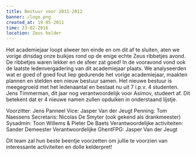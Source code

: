```yaml
---
title: Bestuur voor 2011-2012
banner: /logo.png
created_at: 19-05-2011
time: 23-02-2016
location: Zeus kelder
---
```


Het academiejaar loopt alweer ten einde en om dit af te sluiten, aten we vorige dinsdag onze buikjes rond op de enige echte Zeus ribbetjes avond. De ribbetjes waren lekker en de sfeer zat goed! In de vooravond vond ook de laatste ledenvergadering van dit academiejaar plaats. We analyseerden wat er goed of goed fout liep gedurende het vorige academiejaar, maakten plannen en stelden een nieuw bestuur samen. Het nieuwe bestuur is meegegroeid met het ledenaantal en bestaat nu uit 7 i.p.v. 4 studenten. Jens Timmerman, dit jaar nog verantwoordelijk voor Asimov, studeert af. Dit betekent dat er 4 nieuwe namen zullen opduiken in onderstaand lijstje.
 
Voorzitter: Jens Panneel
Vice: Jasper Van der Jeugt
Penning: Tom Naessens
Secretaris: Nicolas De Smyter (ook gekend als drankmeester)
Sysadmin: Toon Willems & Pieter De Baets
Verantwoordelijke activiteiten: Sander Demeester
Verantwoordelijke GhentFPG: Jasper Van der Jeugt
 
Dit team zal hun beste beentje voorzetten om jullie te voorzien van interessante activiteiten en dolle kelderpret!